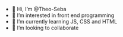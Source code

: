 - 👋 Hi, I’m @Theo-Seba
- 👀 I’m interested in front end programming
- 🌱 I’m currently learning JS, CSS and HTML
- 💞️ I’m looking to collaborate 

<!---
Theo-Seba/Theo-Seba is a ✨ special ✨ repository because its `README.md` (this file) appears on your GitHub profile.
You can click the Preview link to take a look at your changes.
--->
